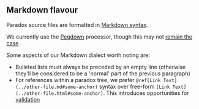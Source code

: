 Markdown flavour
----------------

Paradox source files are formatted in [Markdown syntax](https://daringfireball.net/projects/markdown/syntax).

We currently use the [Pegdown](https://github.com/sirthias/pegdown#introduction) processor, though this may not [remain the case](https://github.com/lightbend/paradox/issues/81).

Some aspects of our Markdown dialect worth noting are:

* Bulleted lists must always be preceded by an empty line (otherwise they'll be considered to be a 'normal' part of the previous paragraph)
* For references within a paradox tree, we prefer `@ref[Link Text](../other-file.md#some-anchor)` syntax over free-form `[Link Text](../other-file.html#some-anchor)`. This introduces opportunities for [validation](https://github.com/lightbend/paradox/issues/53)
